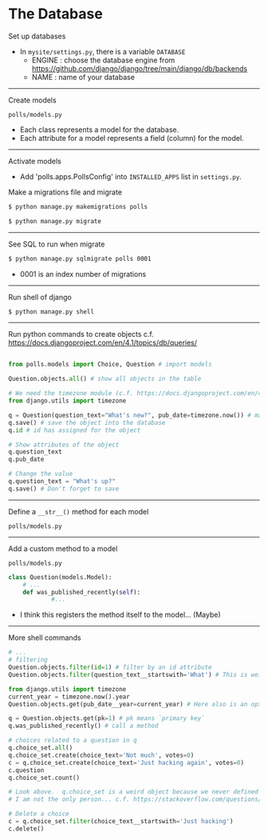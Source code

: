 # The Database

Set up databases
* In `mysite/settings.py`, there is a variable `DATABASE`
	* ENGINE : choose the database engine from https://github.com/django/django/tree/main/django/db/backends
	* NAME : name of your database

---

Create models
```
polls/models.py
```
* Each class represents a model for the database.
* Each attribute for a model represents a field (column) for the model.

---

Activate models
* Add 'polls.apps.PollsConfig' into `INSTALLED_APPS` list in `settings.py`.

Make a migrations file and migrate
```sh
$ python manage.py makemigrations polls
```
```sh
$ python manage.py migrate
```

---

See SQL to run when migrate
```sh
$ python manage.py sqlmigrate polls 0001
```
* 0001 is an index number of migrations

---

Run shell of django
```sh
$ python manage.py shell
```

---

Run python commands to create objects
c.f. https://docs.djangoproject.com/en/4.1/topics/db/queries/
```python

from polls.models import Choice, Question # import models

Question.objects.all() # show all objects in the table

# We need the timezone module (c.f. https://docs.djangoproject.com/en/4.1/ref/utils/#django.utils.timezone.now )
from django.utils import timezone

q = Question(question_text="What's new?", pub_date=timezone.now()) # make a question object in the memory (not in the database)
q.save() # save the object into the database
q.id # id has assigned for the object

# Show attributes of the object
q.question_text
q.pub_date

# Change the value
q.question_text = "What's up?"
q.save() # Don't forget to save

```

---

Define a `__str__()` method for each model
```
polls/models.py
```

---

Add a custom method to a model
```
polls/models.py
```
```python
class Question(models.Model):
    # ...
    def was_published_recently(self):
			#...
```
* I think this registers the method itself to the model... (Maybe)

---

More shell commands
```python
# ...
# filtering
Question.objects.filter(id=1) # filter by an id attribute
Question.objects.filter(question_text__startswith='What') # This is weird. Here is an option `__startswith`

from django.utils import timezone
current_year = timezone.now().year
Question.objects.get(pub_date__year=current_year) # Here also is an option `__year`

q = Question.objects.get(pk=1) # pk means `primary key`
q.was_published_recently() # call a method

# choices related to a question in q
q.choice_set.all()
q.choice_set.create(choice_text='Not much', votes=0)
c = q.choice_set.create(choice_text='Just hacking again', votes=0)
c.question
q.choice_set.count()

# Look above.  q.choice_set is a weird object because we never defined a choice_set attribute in the Question.
# I am not the only person... c.f. https://stackoverflow.com/questions/2048777/what-is-choice-set-in-this-django-app-tutorial

# Delete a choice
c = q.choice_set.filter(choice_text__startswith='Just hacking')
c.delete()
```




